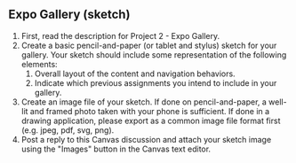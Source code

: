 ## Expo Gallery (sketch)

1. First, read the description for Project 2 - Expo Gallery.
2. Create a basic pencil-and-paper (or tablet and stylus) sketch for your gallery. Your sketch should include some representation of the following elements:
	1. Overall layout of the content and navigation behaviors.
	2. Indicate which previous assignments you intend to include in your gallery. 
3. Create an image file of your sketch. If done on pencil-and-paper, a well-lit and framed photo taken with your phone is sufficient. If done in a drawing application, please export as a common image file format first (e.g. jpeg, pdf, svg, png).
4. Post a reply to this Canvas discussion and attach your sketch image using the "Images" button in the Canvas text editor.